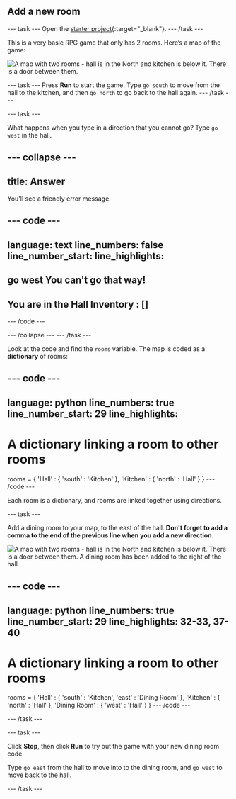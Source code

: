## Add a new room

--- task ---
Open the [starter project](https://editor.raspberrypi.org/en/projects/rpg-starter){:target="_blank"}.
--- /task ---


This is a very basic RPG game that only has 2 rooms. Here’s a map of the game:

![A map with two rooms - hall is in the North and kitchen is below it. There is a door between them.](images/rpg-map1.png)

--- task ---
Press **Run** to start the game. Type `go south` to move from the hall to the kitchen, and then `go north` to go back to the hall again.
--- /task ---

--- task ---

What happens when you type in a direction that you cannot go? Type `go west` in the hall.

--- collapse ---
---
title: Answer
---
You'll see a friendly error message.

--- code ---
---
language: text
line_numbers: false
line_number_start: 
line_highlights: 
---
go west
You can't go that way!
---------------------------
You are in the Hall
Inventory : []
---------------------------
>
--- /code ---

--- /collapse ---
--- /task ---


Look at the code and find the `rooms` variable. The map is coded as a **dictionary** of rooms:

--- code ---
---
language: python
line_numbers: true
line_number_start: 29
line_highlights: 
---
# A dictionary linking a room to other rooms
rooms = {
    'Hall' : {
        'south' : 'Kitchen'
    },
    'Kitchen' : {
        'north' : 'Hall'
    }
}
--- /code ---

Each room is a dictionary, and rooms are linked together using directions.  


--- task ---

Add a dining room to your map, to the east of the hall. **Don't forget to add a comma to the end of the previous line when you add a new direction.**

![A map with two rooms - hall is in the North and kitchen is below it. There is a door between them. A dining room has been added to the right of the hall.](images/rpg-dining.png)

--- code ---
---
language: python
line_numbers: true
line_number_start: 29
line_highlights: 32-33, 37-40
---
# A dictionary linking a room to other rooms
rooms = {
    'Hall' : {
        'south' : 'Kitchen',
        'east' : 'Dining Room'
    },
    'Kitchen' : {
        'north' : 'Hall'
    },
    'Dining Room' : {
        'west' : 'Hall'
    }
}
--- /code ---

--- /task ---

--- task ---

Click **Stop**, then click **Run** to try out the game with your new dining room code. 

Type `go east` from the hall to move into to the dining room, and `go west` to move back to the hall.

--- /task ---

